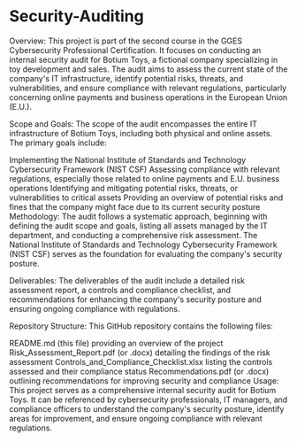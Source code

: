 # Security-Auditing
Overview:
This project is part of the second course in the GGES Cybersecurity Professional Certification. It focuses on conducting an internal security audit for Botium Toys, a fictional company specializing in toy development and sales. The audit aims to assess the current state of the company's IT infrastructure, identify potential risks, threats, and vulnerabilities, and ensure compliance with relevant regulations, particularly concerning online payments and business operations in the European Union (E.U.).

Scope and Goals:
The scope of the audit encompasses the entire IT infrastructure of Botium Toys, including both physical and online assets. The primary goals include:

Implementing the National Institute of Standards and Technology Cybersecurity Framework (NIST CSF)
Assessing compliance with relevant regulations, especially those related to online payments and E.U. business operations
Identifying and mitigating potential risks, threats, or vulnerabilities to critical assets
Providing an overview of potential risks and fines that the company might face due to its current security posture
Methodology:
The audit follows a systematic approach, beginning with defining the audit scope and goals, listing all assets managed by the IT department, and conducting a comprehensive risk assessment. The National Institute of Standards and Technology Cybersecurity Framework (NIST CSF) serves as the foundation for evaluating the company's security posture.

Deliverables:
The deliverables of the audit include a detailed risk assessment report, a controls and compliance checklist, and recommendations for enhancing the company's security posture and ensuring ongoing compliance with regulations.

Repository Structure:
This GitHub repository contains the following files:

README.md (this file) providing an overview of the project
Risk_Assessment_Report.pdf (or .docx) detailing the findings of the risk assessment
Controls_and_Compliance_Checklist.xlsx listing the controls assessed and their compliance status
Recommendations.pdf (or .docx) outlining recommendations for improving security and compliance
Usage:
This project serves as a comprehensive internal security audit for Botium Toys. It can be referenced by cybersecurity professionals, IT managers, and compliance officers to understand the company's security posture, identify areas for improvement, and ensure ongoing compliance with relevant regulations.

